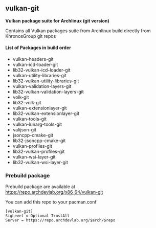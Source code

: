## vulkan-git

**Vulkan package suite for Archlinux (git version)**

Contains all Vulkan packages suite from Archlinux build directly from KhronosGroup git repos

#### List of Packages in build order

- vulkan-headers-git
- vulkan-icd-loader-git
- lib32-vulkan-icd-loader-git
- vulkan-utility-libraries-git
- lib32-vulkan-utility-libraries-git
- vulkan-validation-layers-git
- lib32-vulkan-validation-layers-git
- volk-git
- lib32-volk-git
- vulkan-extensionlayer-git
- lib32-vulkan-extensionlayer-git
- vulkan-tools-git
- vulkan-lunarg-tools-git
- valijson-git
- jsoncpp-cmake-git
- lib32-jsoncpp-cmake-git
- vulkan-profiles-git
- lib32-vulkan-profiles-git
- vulkan-wsi-layer-git
- lib32-vulkan-wsi-layer-git

### Prebuild package

Prebuild package are available at https://repo.archdevlab.org/x86_64/vulkan-git

You can add this repo to your pacman.conf

    [vulkan-git]
    SigLevel = Optional TrustAll
    Server = https://repo.archdevlab.org/$arch/$repo
